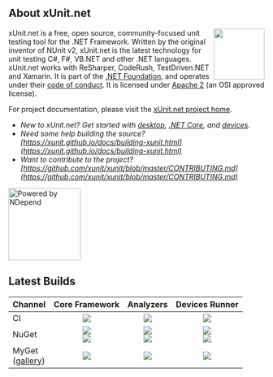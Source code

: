 ## About xUnit.net

[<img align="right" src="https://xunit.github.io/images/dotnet-fdn-logo.png" width="100" />](https://www.dotnetfoundation.org/)

xUnit.net is a free, open source, community-focused unit testing tool for the .NET Framework. Written by the original inventor of NUnit v2, xUnit.net is the latest technology for unit testing C#, F#, VB.NET and other .NET languages. xUnit.net works with ReSharper, CodeRush, TestDriven.NET and Xamarin. It is part of the [.NET Foundation](https://www.dotnetfoundation.org/), and operates under their [code of conduct](https://www.dotnetfoundation.org/code-of-conduct). It is licensed under [Apache 2](https://opensource.org/licenses/Apache-2.0) (an OSI approved license).

For project documentation, please visit the [xUnit.net project home](https://xunit.github.io/).

* _New to xUnit.net? Get started with [desktop](https://xunit.github.io/docs/getting-started-desktop.html), [.NET Core](https://xunit.github.io/docs/getting-started-dotnet-core.html), and [devices](https://xunit.github.io/docs/getting-started-devices.html)._
* _Need some help building the source? [https://xunit.github.io/docs/building-xunit.html](https://xunit.github.io/docs/building-xunit.html)_
* _Want to contribute to the project? [https://github.com/xunit/xunit/blob/master/CONTRIBUTING.md](https://github.com/xunit/xunit/blob/master/CONTRIBUTING.md)_

[<img src="https://raw.github.com/xunit/media/master/powered-by-ndepend-transparent.png" title="Powered by NDepend" width="142" />](http://www.ndepend.com/)

## Latest Builds

Channel  | Core Framework | Analyzers | Devices Runner
-------- | :------------: | :-------: | :------------:
CI | <a href="https://ci.appveyor.com/project/xunit/xunit"><img src="https://ci.appveyor.com/api/projects/status/3ju9yoxaeafj9owb/branch/master?svg=true" /></a> | <a href="https://ci.appveyor.com/project/xunit/xunit.analyzers"><img src="https://ci.appveyor.com/api/projects/status/qvurc9j02j8a8qy4/branch/master?svg=true" /></a> | <a href="https://ci.appveyor.com/project/xunit/devices.xunit"><img src="https://ci.appveyor.com/api/projects/status/uy2425k961w4w11l/branch/master?svg=true" /></a>
NuGet | <a href="https://www.nuget.org/packages/xunit"><img src="https://img.shields.io/nuget/v/xunit.svg?style=flat"></a><br><a href="https://www.nuget.org/packages/xunit/absoluteLatest"><img src="https://img.shields.io/nuget/vpre/xunit.svg?style=flat"></a> | <a href="https://www.nuget.org/packages/xunit.analyzers"><img src="https://img.shields.io/nuget/v/xunit.analyzers.svg?style=flat"></a><br><a href="https://www.nuget.org/packages/xunit.analyzers"><img src="https://img.shields.io/nuget/vpre/xunit.analyzers.svg?style=flat"></a> | <a href="https://www.nuget.org/packages/xunit.runner.devices"><img src="https://img.shields.io/nuget/v/xunit.runner.devices.svg?style=flat"></a><br><a href="https://www.nuget.org/packages/xunit.runner.devices/absoluteLatest"><img src="https://img.shields.io/nuget/vpre/xunit.runner.devices.svg?style=flat"></a>
MyGet<br>([gallery](https://www.myget.org/gallery/xunit/)) | <a href="https://myget.org/feed/xunit/package/nuget/xunit"><img src="https://img.shields.io/myget/xunit/vpre/xunit.svg?style=flat"></a> | <a href="https://myget.org/feed/xunit/package/nuget/xunit.analyzers"><img src="https://img.shields.io/myget/xunit/vpre/xunit.analyzers.svg?style=flat"></a> | <a href="https://myget.org/feed/xunit-xamarin/package/nuget/xunit.runner.devices"><img src="https://img.shields.io/myget/xunit-xamarin/vpre/xunit.runner.devices.svg?style=flat"></a>
